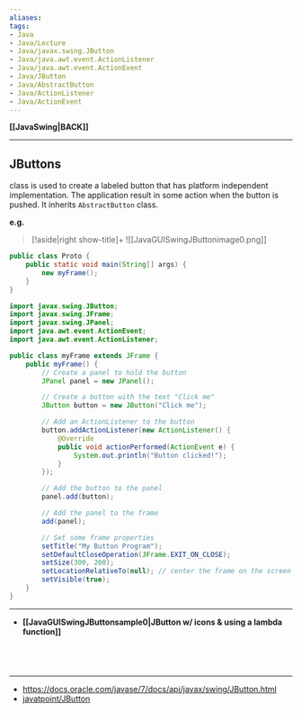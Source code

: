 ```yaml
---
aliases:
tags:
- Java
- Java/Lecture
- Java/javax.swing.JButton
- Java/java.awt.event.ActionListener
- Java/java.awt.event.ActionEvent
- Java/JButton
- Java/AbstractButton
- Java/ActionListener
- Java/ActionEvent
---
```

**[[JavaSwing|BACK]]**

---
## JButtons
class is used to create a labeled button that has platform independent implementation. The application result in some action when the button is pushed. It inherits `AbstractButton` class.

**e.g.**
>[!aside|right show-title]+
> ![[JavaGUISwingJButtonimage0.png]]

```java
public class Proto {
    public static void main(String[] args) {
        new myFrame();
    }
}
```
```java
import javax.swing.JButton;
import javax.swing.JFrame;
import javax.swing.JPanel;
import java.awt.event.ActionEvent;
import java.awt.event.ActionListener;

public class myFrame extends JFrame {
    public myFrame() {
        // Create a panel to hold the button
        JPanel panel = new JPanel();

        // Create a button with the text "Click me"
        JButton button = new JButton("Click me");

        // Add an ActionListener to the button
        button.addActionListener(new ActionListener() {
            @Override
            public void actionPerformed(ActionEvent e) {
                System.out.println("Button clicked!");
            }
        });

        // Add the button to the panel
        panel.add(button);

        // Add the panel to the frame
        add(panel);

        // Set some frame properties
        setTitle("My Button Program");
        setDefaultCloseOperation(JFrame.EXIT_ON_CLOSE);
        setSize(300, 200);
        setLocationRelativeTo(null); // center the frame on the screen
        setVisible(true);
    }
}
```
---
- **[[JavaGUISwingJButtonsample0|JButton w/ icons & using a lambda function]]**

<br>

# 
---
- https://docs.oracle.com/javase/7/docs/api/javax/swing/JButton.html
- [javatpoint/JButton](https://www.javatpoint.com/java-jbutton#:~:text=The%20JButton%20class%20is%20used,It%20inherits%20AbstractButton%20class.)